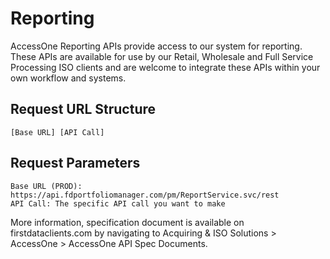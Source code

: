 # Reporting

AccessOne Reporting APIs provide access to our system for reporting. These APIs are available for use by our Retail, Wholesale and Full Service Processing ISO clients and are welcome to integrate these APIs within your own workflow and systems.

## Request URL Structure

    [Base URL] [API Call]

## Request Parameters

    Base URL (PROD): https://api.fdportfoliomanager.com/pm/ReportService.svc/rest
    API Call: The specific API call you want to make

More information, specification document is available on firstdataclients.com by navigating to Acquiring & ISO Solutions > AccessOne > AccessOne API Spec Documents.